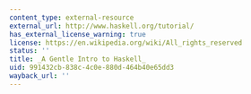 ```yaml
---
content_type: external-resource
external_url: http://www.haskell.org/tutorial/
has_external_license_warning: true
license: https://en.wikipedia.org/wiki/All_rights_reserved
status: ''
title: _A Gentle Intro to Haskell_
uid: 991432cb-838c-4c0e-880d-464b40e65dd3
wayback_url: ''
---
```

